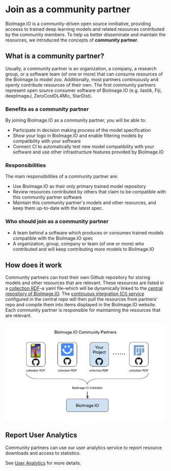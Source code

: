 

# Join as a community partner

BioImage.IO is a community-driven open source innitiative, providing acceess to trained deep learning models and related resources contributed by the community members. To help us better disseminate and maintain the resources, we introduced the concepts of **community partner**. 

## What is a community partner?
Usually, a community partner is an organization, a company, a research group, or a software team (of one or more) that can consume resources of the BioImage.Io model zoo. Additionally, most partners continuously and openly contribute resources of their own. The first community partners represent open source consumer software of BioImage.IO (e.g. ilastik, Fiji, deepImageJ, ZeroCostDL4Mic, StarDist).

### Benefits as a community partner
By joining BioImage.IO as a community partner, you will be able to:
 - Participate in decision making process of the model specification
 - Show your logo in BioImage.IO and enable filtering models by compatibility with your software
 - Connect CI to automatically test new model compatibility with your software and use other infrastructure features provided by BioImage.IO
 
### Responsibilities
The main responsibilities of a community partner are:
 - Use BioImage.IO as their only primary trained model repository
 - Review resources contributed by others that claim to be compatible with this community partner software
 - Maintain this community partner's models and other resources, and keep them up-to-date with the latest spec.
 
### Who should join as a community partner
 * A team behind a software which produces or consumes trained models compatible with the BioImage.IO spec
 * A organization, group, company or team (of one or more) who contributed and will keep contributing more models to BioImage.IO

## How does it work
Community partners can host their own Github repository for storing models and other resources that are relevant. These resources are listed in a [collection RDF](https://github.com/bioimage-io/spec-bioimage-io/blob/gh-pages/collection_spec_latest.md)–a yaml file–which will be dynamically linked to the [central repository of BioImage.IO](https://github.com/bioimage-io/bioimage-io-models). The [continuous integration (CI) service](https://github.com/bioimage-io/bioimage-io-models/actions) configured in the central repo will then pull the resources from partners' repo and compile them into items displayed in the BioImage.IO website. Each community partner is responsible for maintaining the resources that are relevant. 

![bioimage-io-community-partners](bioimage-io-community-partners.png)


## Report User Analytics

Community partners can use our user analytics service to report resource downloads and access to statistics.

See [User Analytics](/community_partners/user_analytics.md) for more details.
